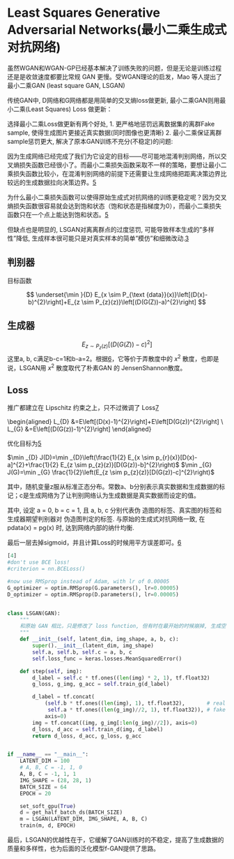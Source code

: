 

<!--
 * @version:
 * @Author:  StevenJokess https://github.com/StevenJokess
 * @Date: 2020-10-17 17:21:21
 * @LastEditors:  StevenJokess https://github.com/StevenJokess
 * @LastEditTime: 2020-12-29 20:11:34
 * @Description:
 * @TODO::
 * @Reference:
-->
# Least Squares Generative Adversarial Networks(最小二乘生成式对抗网络)

虽然WGAN和WGAN-GP已经基本解决了训练失败的问题，但是无论是训练过程还是是收敛速度都要比常规 GAN 更慢。受WGAN理论的启发，Mao 等人提出了最小二乘GAN (least square GAN, LSGAN)

传统GAN中, D网络和G网络都是用简单的交叉熵loss做更新, 最小二乘GAN则用最小二乘(Least Squares) Loss 做更新：

选择最小二乘Loss做更新有两个好处, 1. 更严格地惩罚远离数据集的离群Fake sample, 使得生成图片更接近真实数据(同时图像也更清晰) 2. 最小二乘保证离群sample惩罚更大, 解决了原本GAN训练不充分(不稳定)的问题:

因为生成网络已经完成了我们为它设定的目标——尽可能地混淆判别网络，所以交叉熵损失函数已经很小了。而最小二乘损失函数采取不一样的策略，要想让最小二乘损失函数比较小，在混淆判别网络的前提下还需要让生成网络把距离决策边界比较远的生成数据拉向决策边界。[5]

为什么最小二乘损失函数可以使得原始生成式对抗网络的训练更稳定呢？因为交叉熵损失函数很容易就会达到饱和状态（饱和状态是指梯度为0），而最小二乘损失函数只在一个点上能达到饱和状态。[5]

但缺点也是明显的, LSGAN对离离群点的过度惩罚, 可能导致样本生成的”多样性”降低, 生成样本很可能只是对真实样本的简单”模仿”和细微改动.[3]

## 判别器

目标函数

$$
\underset{\min }{D} E_{x \sim P_{\text {data}}(x)}\left[(D(x)-b)^{2}\right]+E_{z \sim P_{z}(z)}\left[(D(G(Z))-a)^{2}\right]
$$
## 生成器

$$
E_{z \sim P_{z}(z)}\left[(D(G(Z))-c)^{2}\right]
$$
这里a, b, c满足b-c=1和b-a=2。根据[6]，它等价于弄散度中的 $x^{2}$ 散度，也即是说，LSGAN用 $x^{2}$ 散度取代了朴素GAN 的 JensenShannon散度。


## Loss

推广都建立在 Lipschitz 约束之上，只不过微调了 Loss[7]


\begin{aligned}
L_{D} &=E\left[(D(x)-1)^{2}\right]+E\left[D(G(z))^{2}\right] \\
L_{G} &=E\left[(D(G(z))-1)^{2}\right]
\end{aligned}


优化目标为[5]


$\min _{D} J(D)=\min _{D}\left(\frac{1}{2} E_{x \sim p_{r}(x)}[D(x)-a]^{2}+\frac{1}{2} E_{z \sim p_{z}(z)}[D(G(z))-b]^{2}\right)$
$\min _{G} J(G)=\min _{G} \frac{1}{2}\left(E_{z \sim p_{z}(z)}[D(G(z))-c]^{2}\right)$

其中，随机变量z服从标准正态分布。常数a、b分别表示真实数据和生成数据的标记；c是生成网络为了让判别网络认为生成数据是真实数据而设定的值。

其中, 设定 a = 0, b = c = 1, 且 a, b, c 分别代表伪 造图的标签、真实图的标签和生成器期望判别器对 伪造图判定的标签. 与原始的生成式对抗网络一致, 在 pdata(x) = pg(x) 时, 达到网络内部的纳什均衡.

最后一层去掉sigmoid，并且计算Loss的时候用平方误差即可。[6]

```py
[4]
#don't use BCE loss!
#criterion = nn.BCELoss()

#now use RMSprop instead of Adam, with lr of 0.00005
G_optimizer = optim.RMSprop(G.parameters(), lr=0.00005)
D_optimizer = optim.RMSprop(D.parameters(), lr=0.00005)


class LSGAN(GAN):
    """
    和原始 GAN 相比，只是修改了 loss function, 但有时在最开始的时候崩掉, 生成空白
    """
    def __init__(self, latent_dim, img_shape, a, b, c):
        super().__init__(latent_dim, img_shape)
        self.a, self.b, self.c = a, b, c
        self.loss_func = keras.losses.MeanSquaredError()

    def step(self, img):
        d_label = self.c * tf.ones((len(img) * 2, 1), tf.float32)
        g_loss, g_img, g_acc = self.train_g(d_label)

        d_label = tf.concat(
            (self.b * tf.ones((len(img), 1), tf.float32),       # real
             self.a * tf.ones((len(g_img)//2, 1), tf.float32)), # fake
            axis=0)
        img = tf.concat((img, g_img[:len(g_img)//2]), axis=0)
        d_loss, d_acc = self.train_d(img, d_label)
        return d_loss, d_acc, g_loss, g_acc


if __name__ == "__main__":
    LATENT_DIM = 100
    # A, B, C = -1, 1, 0
    A, B, C = -1, 1, 1
    IMG_SHAPE = (28, 28, 1)
    BATCH_SIZE = 64
    EPOCH = 20

    set_soft_gpu(True)
    d = get_half_batch_ds(BATCH_SIZE)
    m = LSGAN(LATENT_DIM, IMG_SHAPE, A, B, C)
    train(m, d, EPOCH)
```



最后，LSGAN的优越性在于，它缓解了GAN训练时的不稳定，提高了生成数据的质量和多样性，也为后面的泛化模型f-GAN提供了思路。

[1]: https://arxiv.org/pdf/1611.04076.pdf
[2]: https://github.com/MorvanZhou/mnistGANs/blob/main/lsgan.py
[3]: http://nooverfit.com/wp/%E7%8B%AC%E5%AE%B6%EF%BD%9Cgan%E5%A4%A7%E7%9B%98%E7%82%B9%EF%BC%8C%E8%81%8A%E8%81%8A%E8%BF%99%E4%BA%9B%E5%B9%B4%E7%9A%84%E7%94%9F%E6%88%90%E5%AF%B9%E6%8A%97%E7%BD%91%E7%BB%9C-lsgan-wgan-cgan-info/
[4]: https://github.com/bentrevett/pytorch-generative-models/blob/master/3%20-%20LSGAN.ipynb
[5]: https://weread.qq.com/web/reader/d7032cd072021a59d7038afk28d32de024d28dd2c795c7f
[6]: https://github.com/scutan90/DeepLearning-500-questions/blob/master/ch07_%E7%94%9F%E6%88%90%E5%AF%B9%E6%8A%97%E7%BD%91%E7%BB%9C(GAN)/ch7.md
[7]: https://mp.weixin.qq.com/s?__biz=MzIwMTc4ODE0Mw==&mid=2247484880&idx=1&sn=4b2e976cc715c9fe2d022ff6923879a8&chksm=96e9da50a19e5346307b54f5ce172e355ccaba890aa157ce50fda68eeaccba6ea05425f6ad76&scene=21#wechat_redirect
